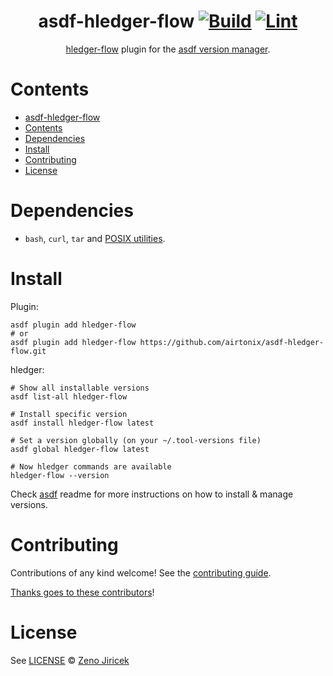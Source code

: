 <div align="center">

# asdf-hledger-flow [![Build](https://github.com/airtonix/asdf-hledger-flow/actions/workflows/build.yml/badge.svg)](https://github.com/airtonix/asdf-hledger-flow/actions/workflows/build.yml) [![Lint](https://github.com/airtonix/asdf-hledger-flow/actions/workflows/lint.yml/badge.svg)](https://github.com/airtonix/asdf-hledger-flow/actions/workflows/lint.yml)

[hledger-flow](https://github.com/apauley/hledger-flow) plugin for the [asdf version manager](https://asdf-vm.com).

</div>

# Contents

- [asdf-hledger-flow](#asdf-hledger-flow)
- [Contents](#contents)
- [Dependencies](#dependencies)
- [Install](#install)
- [Contributing](#contributing)
- [License](#license)

# Dependencies

- `bash`, `curl`, `tar` and [POSIX utilities](https://pubs.opengroup.org/onlinepubs/9699919799/idx/utilities.html).

# Install

Plugin:

```shell
asdf plugin add hledger-flow
# or
asdf plugin add hledger-flow https://github.com/airtonix/asdf-hledger-flow.git
```

hledger:

```shell
# Show all installable versions
asdf list-all hledger-flow

# Install specific version
asdf install hledger-flow latest

# Set a version globally (on your ~/.tool-versions file)
asdf global hledger-flow latest

# Now hledger commands are available
hledger-flow --version
```

Check [asdf](https://github.com/asdf-vm/asdf) readme for more instructions on how to
install & manage versions.

# Contributing

Contributions of any kind welcome! See the [contributing guide](contributing.md).

[Thanks goes to these contributors](https://github.com/airtonix/asdf-hledger/graphs/contributors)!

# License

See [LICENSE](LICENSE) © [Zeno Jiricek](https://github.com/airtonix/)
